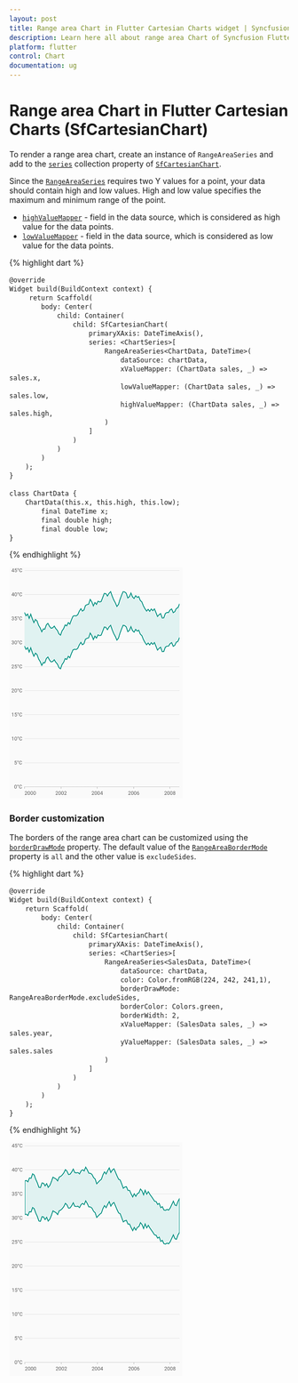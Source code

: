 ```yaml
---
layout: post
title: Range area Chart in Flutter Cartesian Charts widget | Syncfusion 
description: Learn here all about range area Chart of Syncfusion Flutter Cartesian Charts (SfCartesianChart) widget and more.
platform: flutter
control: Chart
documentation: ug
---
```


# Range area Chart in Flutter Cartesian Charts (SfCartesianChart)

To render a range area chart, create an instance of `RangeAreaSeries` and add to the [`series`](https://pub.dev/documentation/syncfusion_flutter_charts/latest/charts/SfCartesianChart/series.html) collection property of [`SfCartesianChart`](https://pub.dev/documentation/syncfusion_flutter_charts/latest/charts/SfCartesianChart-class.html). 

Since the [`RangeAreaSeries`](https://pub.dev/documentation/syncfusion_flutter_charts/latest/charts/RangeAreaSeries-class.html) requires two Y values for a point, your data should contain high and low values. High and low value specifies the maximum and minimum range of the point. 

* [`highValueMapper`](https://pub.dev/documentation/syncfusion_flutter_charts/latest/charts/CartesianSeries/highValueMapper.html) - field in the data source, which is considered as high value for the data points.
* [`lowValueMapper`](https://pub.dev/documentation/syncfusion_flutter_charts/latest/charts/CartesianSeries/lowValueMapper.html) - field in the data source, which is considered as low value for the data points. 

{% highlight dart %} 
    
    @override
    Widget build(BuildContext context) {
         return Scaffold(
            body: Center(
                child: Container(
                    child: SfCartesianChart(
                        primaryXAxis: DateTimeAxis(),
                        series: <ChartSeries>[
                            RangeAreaSeries<ChartData, DateTime>(
                                dataSource: chartData,
                                xValueMapper: (ChartData sales, _) => sales.x,
                                lowValueMapper: (ChartData sales, _) => sales.low,
                                highValueMapper: (ChartData sales, _) => sales.high,
                            )
                        ]
                    )
                )   
            )
        );
    }

    class ChartData {
        ChartData(this.x, this.high, this.low);
            final DateTime x;
            final double high;
            final double low;
    }

{% endhighlight %}

![Range area chart](cartesian-chart-types-images/range_area.png)

###	Border customization

The borders of the range area chart can be customized using the [`borderDrawMode`](https://pub.dev/documentation/syncfusion_flutter_charts/latest/charts/RangeAreaSeries/borderDrawMode.html) property. The default value of the [`RangeAreaBorderMode`](https://pub.dev/documentation/syncfusion_flutter_charts/latest/charts/RangeAreaBorderMode-class.html) property is `all` and the other value is `excludeSides`.

{% highlight dart %} 

    @override
    Widget build(BuildContext context) {
        return Scaffold(
            body: Center(
                child: Container(
                    child: SfCartesianChart(
                        primaryXAxis: DateTimeAxis(),
                        series: <ChartSeries>[
                            RangeAreaSeries<SalesData, DateTime>(
                                dataSource: chartData,
                                color: Color.fromRGB(224, 242, 241,1),
                                borderDrawMode: RangeAreaBorderMode.excludeSides,
                                borderColor: Colors.green,
                                borderWidth: 2,
                                xValueMapper: (SalesData sales, _) => sales.year,
                                yValueMapper: (SalesData sales, _) => sales.sales
                            )
                        ]
                    )
                )
            )
        );
    }

{% endhighlight %}

![Range area border](cartesian-chart-types-images/range_area_border.png)